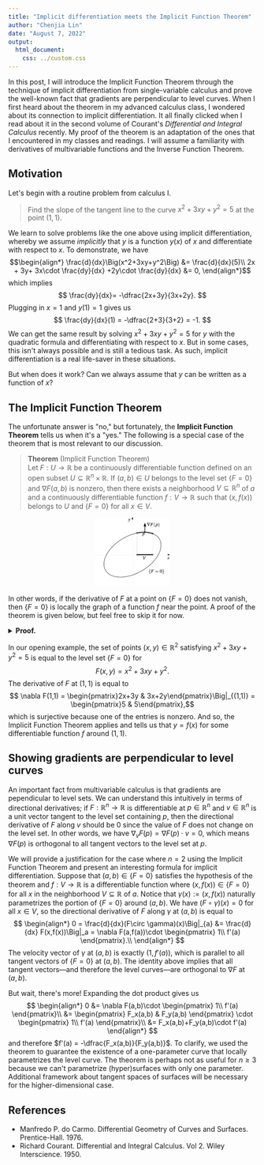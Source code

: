 ```yaml
---
title: "Implicit differentiation meets the Implicit Function Theorem"
author: "Chenjia Lin"
date: "August 7, 2022"
output: 
  html_document:
    css: ../custom.css
---
```


In this post, I will introduce the Implicit Function Theorem through the technique of implicit differentiation from single-variable calculus and prove the well-known fact that gradients are perpendicular to level curves. When I first heard about the theorem in my advanced calculus class, I wondered about its connection to implicit differentiation. It all finally clicked when I read about it in the second volume of Courant's *Differential and Integral Calculus* recently. My proof of the theorem is an adaptation of the ones that I encountered in my classes and readings. I will assume a familiarity with derivatives of multivariable functions and the Inverse Function Theorem. 

## Motivation

Let's begin with a routine problem from calculus I.

> Find the slope of the tangent line to the curve $x^2+3xy+y^2=5$ at the point $(1,1)$.

We learn to solve problems like the one above using implicit differentiation, whereby we assume *implicitly* that $y$ is a function $y(x)$ of $x$ and differentiate with respect to $x$. To demonstrate, we have
$$\begin{align*}
  \frac{d}{dx}\Big(x^2+3xy+y^2\Big) &= \frac{d}{dx}(5)\\
  2x + 3y+ 3x\cdot \frac{dy}{dx} +2y\cdot \frac{dy}{dx} &= 0, 
\end{align*}$$
which implies
$$
  \frac{dy}{dx}= -\dfrac{2x+3y}{3x+2y}.
$$
Plugging in $x=1$ and $y(1)=1$ gives us 
$$
  \frac{dy}{dx}(1) = -\dfrac{2+3}{3+2} = -1.
$$
We can get the same result by solving $x^2+3xy+y^2=5$ for $y$ with the quadratic formula and differentiating with respect to $x$. But in some cases, this isn't always possible and is still a tedious task. As such, implicit differentiation is a real life-saver in these situations. 

But when does it work? Can we always assume that $y$ can be written as a function of $x$?

## The Implicit Function Theorem

The unfortunate answer is "no," but fortunately, the **Implicit Function Theorem** tells us when it's a "yes." The following is a special case of the theorem that is most relevant to our discussion.

> **Theorem** (Implicit Function Theorem) <br>
> Let $F:U\to \mathbb{R}$ be a continuously differentiable function defined on an open subset $U\subseteq \mathbb{R}^n\times \mathbb{R}$. If $(a,b)\in U$ belongs to the level set $\{F=0\}$ and $\nabla F(a,b)$ is nonzero, then there exists a neighborhood $V\subseteq \mathbb{R}^n$ of $a$ and a continuously differentiable function $f:V\to \mathbb{R}$ such that $(x,f(x))$ belongs to $U$ and $\{F=0\}$ for all $x\in V$.

<div align="center">
<img src="implicit-fcn-thm-img3.png" alt="image0" width="30%"/>
</div>

In other words, if the derivative of $F$ at a point on $\{F=0\}$ does not vanish, then $\{F=0\}$ is locally the graph of a function $f$ near the point. A proof of the theorem is given below, but feel free to skip it for now. 

<details class="latex"> 
<summary><b>Proof.</b></summary>

Suppose that $F:U\to \mathbb{R}$ is continuously differentiable at $p=(a_1,\dots,a_n,b)\in U$ and $F(p)=0$. We have
$$
  \nabla F(p) = 
  \begin{pmatrix}
    \dfrac{\partial F}{\partial x_1}(p) & \cdots & \dfrac{\partial F}{\partial x_n}(p) & \dfrac{\partial F}{\partial y}(p)
  \end{pmatrix}.
$$
If $\nabla F(p)$ is nonzero, then one of its components is nonzero. Without loss of generality, suppose that $\frac{\partial F}{\partial y}(p)\neq 0$. Now define $G:U\to \mathbb{R}^n\times\mathbb{R}$ by
$$
  G(x_1,\dots,x_n,y) = (x_1,\dots,x_n,F(x_1,\dots,x_n,y)).
$$
The motivation behind $G$ is that it "projects" the level set $\{F=0\}$ onto a hyperplane of $\mathbb{R}^{n}\times\mathbb{R}$ spanned by $n$ coordinate axes, such as in the figure below.
<div align="center">
<img src="implicit-fcn-thm-img1.png" alt="image1" width="70%"/>
</div>

From here, our objective is to recover a portion of $\{F=0\}$ containing $p$ that also happens to be the graph of a real-valued function over the hyperplane. The key tool for this is the Inverse Function Theorem.
Note that the direction that we project $\{F=0\}$ along is very important; in the figure above, projecting $\{F=0\}$ along the $x$-direction will never allow us to realize $\{F=0\}$ around $p$ as the graph of a function over the $y$-axis (the "horizontal line test" always fails). 

By construction, $G$ is also continuously differentiable and 
$$
  DG(p) = 
  \begin{pmatrix}
    1 & \cdots & 0 & 0\\
    \vdots & \ddots & \vdots & \vdots\\
    0 & \cdots & 1 & 0\\[1em]
    \dfrac{\partial F}{\partial x_1}(p) & \cdots & \dfrac{\partial F}{\partial x_{n}}(p) & \dfrac{\partial F}{\partial y}(p)
  \end{pmatrix}.
$$
If we row-reduce the matrix above, we'll find that it has rank $n+1$. Hence, $DG(p)$ is invertible. This is now ripe to apply the Inverse Function Theorem, which gives us 

  * a neighborhood $W\times \widehat{W}\subseteq U$ of $p$,
  * a neighborhood $V\times \widehat{V}\subseteq \mathbb{R}^n\times\mathbb{R}$ of $G(p)$,
  * and an inverse function $G^{-1}$ of $G$ such that $G^{-1}\circ G$ and $G\circ G^{-1}$ are the identities on $W\times \widehat{W}$ and $V\times\widehat{V}$, respectively.

It follows that
$$
\begin{align*}
  (x_1,\dots,x_n,y) &=
  G^{-1}\circ G(x_1,\dots,x_n,y)\\
  &= G^{-1}(x_1,\dots,x_n,F(x_1,\dots,x_n,y)),
\end{align*}
$$
which shows that $y$ is a function of $x_1,\dots,x_n$, and $F(x_1,\dots,x_n,y)$. Let $h$ denote this function, and we have
$$
  y = h(x_1,\dots,x_n,F(x_1,\dots,x_n,y)).
$$
Notice that if $(x_1,\dots,x_n,y)\in W\times \widehat{W}$ lies in $\{F=0\}$, then this reduces to $y=h(x_1,\dots,x_n,0)$, thereby expressing $y$ in terms of $x_1,\dots,x_n$. This observation should motivate us to define $f:V\to \mathbb{R}$ by
$$
  f(x_1,\dots,x_n) = h(x_1,\dots,x_n,0).
$$
It now suffices to confirm that this gives exactly what we want; by construction, $h$ is differentiable on $V\times\widehat{V}$, hence $f$ is differentiable on $V$. If $(x_1,\dots,x_n)\in V$ and we take $y=f(x_1,\dots,x_n)$, then observe that
$$
\begin{align*}
  G^{-1}(x_1,\dots,x_n,0) &= (x_1,\dots,x_n,h(x_1,\dots,x_n,0))\\
  &= (x_1,\dots,x_n, f(x_1,\dots,x_n)),
\end{align*}
$$
which implies
$$
\begin{align*}
  (x_1,\dots,x_n,0) &= G(x_1,\dots,x_n,f(x_1,\dots,x_n))\\
  &= (x_1,\dots,x_n,F(x_1,\dots,x_n,f(x_1,\dots,x_n)))
\end{align*}
$$
and therefore $0 = F(x_1,\dots,x_n,f(x_1,\dots,x_n))$.
</details>

In our opening example, the set of points $(x,y)\in\mathbb{R}^2$ satisfying $x^2+3xy+y^2=5$ is equal to the level set $\{F=0\}$ for 
$$ F(x,y) = x^2+3xy+y^2.$$ 
The derivative of $F$ at $(1,1)$ is equal to
$$ \nabla F(1,1) = \begin{pmatrix}2x+3y & 3x+2y\end{pmatrix}\Big|_{(1,1)} = \begin{pmatrix}5 & 5\end{pmatrix},$$
which is surjective because one of the entries is nonzero. And so, the Implicit Function Theorem applies and tells us that $y=f(x)$ for some differentiable function $f$ around $(1,1)$.

## Showing gradients are perpendicular to level curves

An important fact from multivariable calculus is that gradients are pependicular to level sets. We can understand this intuitively in terms of directional derivatives; if $F:\mathbb{R}^n\to \mathbb{R}$ is differentiable at $p\in\mathbb{R}^n$ and $v\in\mathbb{R}^n$ is a unit vector tangent to the level set containing $p$, then the directional derivative of $F$ along $v$ should be $0$ since the value of $F$ does not change on the level set. In other words, we have $\nabla_vF(p) = \nabla F(p)\cdot v=0$, which means $\nabla F(p)$ is orthogonal to all tangent vectors to the level set at $p$. 

We will provide a justification for the case where $n=2$ using the Implicit Function Theorem and present an interesting formula for implicit differentiation. Suppose that $(a,b)\in \{F=0\}$ satisfies the hypothesis of the theorem and $f:V\to \mathbb{R}$ is a differentiable function where $(x,f(x))\in \{F=0\}$ for all $x$ in the neighborhood $V\subseteq \mathbb{R}$ of $a$. Notice that $\gamma(x):= (x,f(x))$ naturally parametrizes the portion of $\{F=0\}$ around $(a,b)$. 
We have $(F\circ\gamma)(x)=0$ for all $x\in V$, so the directional derivative of $F$ along $\gamma$ at $(a,b)$ is equal to
$$
\begin{align*}
  0 = \frac{d}{dx}(F\circ \gamma)(x)\Big|_{a} &= \frac{d}{dx} F(x,f(x))\Big|_a = \nabla F(a,f(a))\cdot 
\begin{pmatrix}
  1\\ f'(a)
\end{pmatrix}.\\
\end{align*}
$$
The velocity vector of $\gamma$ at $(a,b)$ is exactly $(1,f'(a))$, which is parallel to all tangent vectors of $\{F=0\}$ at $(a,b)$. The identity above implies that all tangent vectors—and therefore the level curves—are orthogonal to $\nabla F$ at $(a,b)$. 

But wait, there's more! Expanding the dot product gives us
$$
\begin{align*}
  0 &= \nabla F(a,b)\cdot 
  \begin{pmatrix}
    1\\ f'(a)
  \end{pmatrix}\\
  &= 
  \begin{pmatrix}
    F_x(a,b) & F_y(a,b)
  \end{pmatrix}
  \cdot
  \begin{pmatrix}
    1\\ f'(a)
  \end{pmatrix}\\
  &= F_x(a,b)+F_y(a,b)\cdot f'(a)
\end{align*}
$$
and therefore $f'(a) = -\dfrac{F_x(a,b)}{F_y(a,b)}$. 
To clarify, we used the theorem to guarantee the existence of a one-parameter curve that locally parametrizes the level curve.
The theorem is perhaps not as useful for $n\geq 3$ because we can't parametrize (hyper)surfaces with only one parameter. Additional framework about tangent spaces of surfaces will be necessary for the higher-dimensional case. 

<!-- >
<details class="latex">
<summary><b>General case of the Implicit Function Theorem</b></summary>

> **Theorem** (Implicit Function Theorem) <br>
> Let $F:U\to \mathbb{R}^m$ be a continuously differentiable function on an open subset $U\subseteq \mathbb{R}^n\times \mathbb{R}^m$. If $(a,b)\in U$ belongs to the level set $\{F=0\}$ and the derivative $DF(a,b)$ of $F$ is surjective, then there exists a neighborhood $V\subseteq \mathbb{R}^n$ of $a$ and a continuously differentiable function $f:V\to \mathbb{R}^m$ such that $(x,f(x))$ belongs to $U$ and $\{F=0\}$ for all $x\in V$.
</details>
-->

## References

 * Manfredo P. do Carmo. Differential Geometry of Curves and Surfaces. Prentice-Hall. 1976.
 * Richard Courant. Differential and Integral Calculus. Vol 2. Wiley Interscience. 1950.

